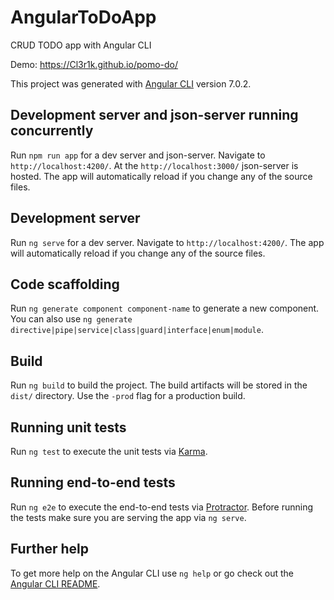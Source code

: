 # AngularToDoApp

CRUD TODO app with Angular CLI

Demo: https://Cl3r1k.github.io/pomo-do/

This project was generated with [Angular CLI](https://github.com/angular/angular-cli) version 7.0.2.

## Development server and json-server running concurrently

Run `npm run app` for a dev server and json-server. Navigate to `http://localhost:4200/`. At the `http://localhost:3000/` json-server is hosted. The app will automatically reload if you change any of the source files.

## Development server

Run `ng serve` for a dev server. Navigate to `http://localhost:4200/`. The app will automatically reload if you change any of the source files.

## Code scaffolding

Run `ng generate component component-name` to generate a new component. You can also use `ng generate directive|pipe|service|class|guard|interface|enum|module`.

## Build

Run `ng build` to build the project. The build artifacts will be stored in the `dist/` directory. Use the `-prod` flag for a production build.

## Running unit tests

Run `ng test` to execute the unit tests via [Karma](https://karma-runner.github.io).

## Running end-to-end tests

Run `ng e2e` to execute the end-to-end tests via [Protractor](http://www.protractortest.org/).
Before running the tests make sure you are serving the app via `ng serve`.

## Further help

To get more help on the Angular CLI use `ng help` or go check out the [Angular CLI README](https://github.com/angular/angular-cli/blob/master/README.md).
